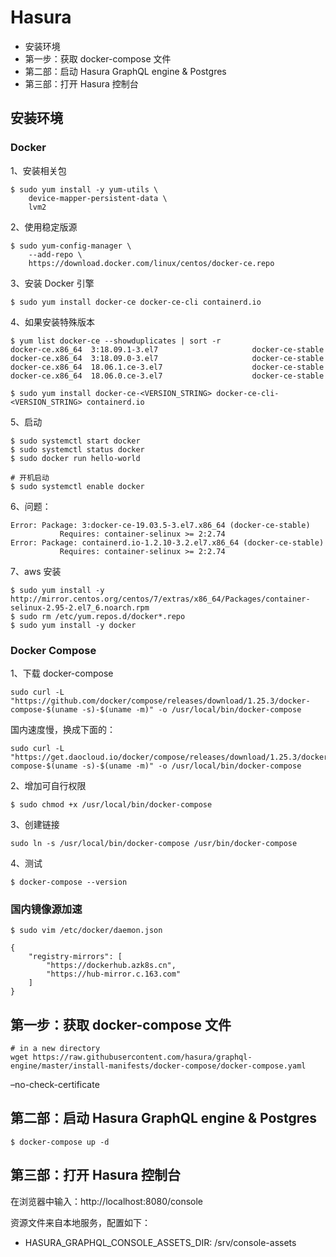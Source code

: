 # Hasura

* 安装环境
* 第一步：获取 docker-compose 文件
* 第二部：启动 Hasura GraphQL engine & Postgres
* 第三部：打开 Hasura 控制台

## 安装环境
### Docker

1、安装相关包

```
$ sudo yum install -y yum-utils \
    device-mapper-persistent-data \
    lvm2
```

2、使用稳定版源

```
$ sudo yum-config-manager \
    --add-repo \
    https://download.docker.com/linux/centos/docker-ce.repo
```

3、安装 Docker 引擎

```
$ sudo yum install docker-ce docker-ce-cli containerd.io
```

4、如果安装特殊版本

```
$ yum list docker-ce --showduplicates | sort -r
docker-ce.x86_64  3:18.09.1-3.el7                     docker-ce-stable
docker-ce.x86_64  3:18.09.0-3.el7                     docker-ce-stable
docker-ce.x86_64  18.06.1.ce-3.el7                    docker-ce-stable
docker-ce.x86_64  18.06.0.ce-3.el7                    docker-ce-stable

$ sudo yum install docker-ce-<VERSION_STRING> docker-ce-cli-<VERSION_STRING> containerd.io
```

5、启动

```
$ sudo systemctl start docker
$ sudo systemctl status docker
$ sudo docker run hello-world

# 开机启动
$ sudo systemctl enable docker
```

6、问题：

```
Error: Package: 3:docker-ce-19.03.5-3.el7.x86_64 (docker-ce-stable)
           Requires: container-selinux >= 2:2.74
Error: Package: containerd.io-1.2.10-3.2.el7.x86_64 (docker-ce-stable)
           Requires: container-selinux >= 2:2.74
```

7、aws 安装

```
$ sudo yum install -y http://mirror.centos.org/centos/7/extras/x86_64/Packages/container-selinux-2.95-2.el7_6.noarch.rpm
$ sudo rm /etc/yum.repos.d/docker*.repo
$ sudo yum install -y docker 
```

### Docker Compose

1、下载 docker-compose

```
sudo curl -L "https://github.com/docker/compose/releases/download/1.25.3/docker-compose-$(uname -s)-$(uname -m)" -o /usr/local/bin/docker-compose
```

国内速度慢，换成下面的：

```
sudo curl -L "https://get.daocloud.io/docker/compose/releases/download/1.25.3/docker-compose-$(uname -s)-$(uname -m)" -o /usr/local/bin/docker-compose
```

2、增加可自行权限

```
$ sudo chmod +x /usr/local/bin/docker-compose
```

3、创建链接

```
sudo ln -s /usr/local/bin/docker-compose /usr/bin/docker-compose
```

4、测试

```
$ docker-compose --version
```

### 国内镜像源加速

```
$ sudo vim /etc/docker/daemon.json

{
    "registry-mirrors": [
        "https://dockerhub.azk8s.cn",
        "https://hub-mirror.c.163.com"
    ]
}
```

## 第一步：获取 docker-compose 文件

```
# in a new directory
wget https://raw.githubusercontent.com/hasura/graphql-engine/master/install-manifests/docker-compose/docker-compose.yaml
```

–no-check-certificate

## 第二部：启动 Hasura GraphQL engine & Postgres

```
$ docker-compose up -d
```

## 第三部：打开 Hasura 控制台
在浏览器中输入：http://localhost:8080/console

资源文件来自本地服务，配置如下：
* HASURA_GRAPHQL_CONSOLE_ASSETS_DIR: /srv/console-assets